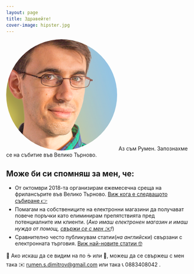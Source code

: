 ```yaml
---
layout: page
title: Здравейте!
cover-image: hipster.jpg
---
```


<img src="/img/square_flipped-300x300.png" alt="" style="border-radius: 100%;"/>
Аз съм Румен. Запознахме се на събитие във Велико Търново.

## Може би си спомняш за мен, че:
* От октомври 2018-та организирам ежемесечна среща на фрилансърите във Велико Търново. 
[Виж кога е следващото събиране 👉](http://meetu.ps/c/42shB/z1fRZ/f) 
* Помагам на собствениците на електронни магазини да получават повече поръчки като елиминирам препятствията пред потенциалните им клиенти. 
(_Ако имаш електронен магазин и имаш нужда от помощ, [свържи се с мен ✉️](/contact)!_)
* Сравнително често публикувам статии(_на английски_) свързани с електронната търговия. 
[Виж най-новите статии 🤓](/)

💬 Ако искаш да се видим на по ☕️ или 🍺, можеш да се свържеш с мен така ✉️ [rumen.s.dimitrov@gmail.com](mailto:rumen.s.dimitrov@gmail.com) или така 📞 0883408042 .
